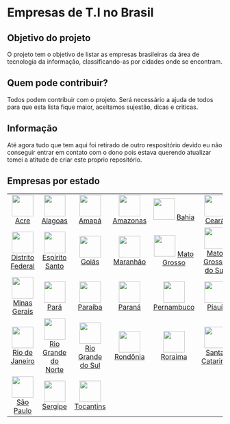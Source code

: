 # Empresas de T.I no Brasil


## Objetivo do projeto
<p>
O projeto tem o objetivo de listar as empresas brasileiras da área de tecnologia da informação, classificando-as por cidades onde se encontram.
</p>	

## Quem pode contribuir?

Todos podem contribuir com o projeto. Será necessário a ajuda de todos para que esta lista fique maior, aceitamos sujestão, dicas e criticas.

## Informação
Até agora tudo que tem aqui foi retirado de outro respositório devido eu não conseguir entrar em contato com o dono pois estava querendo atualizar tomei a atitude de criar este proprio repositório.


## Empresas por estado
|  |  |  |  |  |  |
|:----------------:|:-------------------:|:-----------------:|:--------:|:-----------:|:------------------:|
|  <img src="img/bandeiras/acre.png" height="50"> [Acre](/acre.md) |<img src="img/bandeiras/alagoas.png" height="50">  [Alagoas](/alagoas.md) | <img src="img/bandeiras/amapa.png" height="50"> [Amapá](/amapa.md) | <img src="img/bandeiras/amazonas.png" height="50"> [Amazonas](/amazonas.md)  |  <img src="img/bandeiras/bahia.png" height="50"> [Bahia](/bahia.md)  | <img src="img/bandeiras/ceara.png" height="50"> [Ceará](/ceara.md)  |
| <img src="img/bandeiras/distrito-federal.png" height="50">      [Distrito Federal](/distrito-federal.md) | <img src="img/bandeiras/espirito-santo.png" height="50">      [Espírito Santo](/espirito-santo.md) | <img src="img/bandeiras/goias.png" height="50"> [Goiás](/goias.md) | <img src="img/bandeiras/maranhao.png" height="50">[Maranhão](/maranhao.md)  | <img src="img/bandeiras/mato-grosso.png" height="50"> [Mato Grosso](/mato-grosso.md)|<img src="img/bandeiras/mato-grosso-do-sul.png" height="50">  [Mato Grosso do Sul](/mato-grosso-do-sul.md)|
| <img src="img/bandeiras/minas-gerais.png" height="50"> [Minas Gerais](/minas-gerais.md) | <img src="img/bandeiras/para.png" height="50"> [Pará](/para.md) |<img src="img/bandeiras/paraiba.png" height="50"> [Paraíba](/paraiba.md) | <img src="img/bandeiras/parana.png" height="50"> [Paraná](/parana.md) | <img src="img/bandeiras/pernambuco.png" height="50"> [Pernambuco](/pernambuco.md) | <img src="img/bandeiras/piaui.png" height="50">  [Piauí](/piaui.md) |
| <img src="img/bandeiras/rio-de-janeiro.png" height="50">       [Rio de Janeiro](/rio-de-janeiro.md)|  <img src="img/bandeiras/rio-grande-do-norte.png" height="50">  [Rio Grande do Norte](/rio-grande-do-norte.md)  | <img src="img/bandeiras/rio-grande-do-sul.png" height="50">    [Rio Grande do Sul](/rio-grande-do-sul.md)  | <img src="img/bandeiras/rondonia.png" height="50">            [Rondônia](/rondonia.md)  | <img src="img/bandeiras/roraima.png" height="50">             [Roraima](/roraima.md) | <img src="img/bandeiras/santa-catarina.png" height="50">       [Santa Catarina](/santa-catarina.md)|
| <img src="img/bandeiras/sao-paulo.png" height="50">            [São Paulo](/sao-paulo.md) |<img src="img/bandeiras/sergipe.png" height="50">              [Sergipe](/sergipe.md)     | <img src="img/bandeiras/tocantins.png" height="50">            [Tocantins](/tocantins.md)  |  |  |  |

